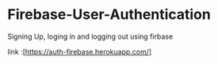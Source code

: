 # Firebase-User-Authentication

Signing Up, loging in and logging out using firbase



link :[https://auth-firebase.herokuapp.com/]
